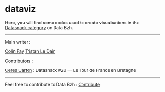 # dataviz

Here, you will find some codes used to create visualisations in the [Datasnack category](http://data-bzh.fr/category/dataviz/datasnack) on Data Bzh.

*** 

Main writer : 

[Colin Fay](https://github.com/ColinFay)
[Tristan Le Dain](https://github.com/tristanledain)

Contributors : 

[Cérès Carton](https://github.com/ceresc) : 
Datasnack #20 — Le Tour de France en Bretagne

*** 

Feel free to contribute to Data Bzh : [Contribute](http://data-bzh.fr/contribuez-data-bzh/)
